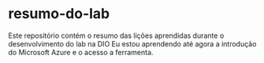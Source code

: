 # resumo-do-lab
Este repositório contém o resumo das lições aprendidas durante o desenvolvimento do lab na DIO
Eu estou aprendendo até agora a introdução do Microsoft Azure e o acesso a ferramenta.
